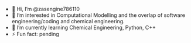 - 👋 Hi, I’m @zasengine786110
- 👀 I’m interested in Computational Modelling and the overlap of software engineering/coding and chemical engineering.
- 🌱 I’m currently learning Chemical Engineering, Python, C++
- ⚡ Fun fact: pending

<!---
zasengine786110/zasengine786110 is a ✨ special ✨ repository because its `README.md` (this file) appears on your GitHub profile.
You can click the Preview link to take a look at your changes.
--->
